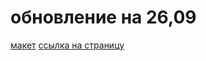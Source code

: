 # обновление на 26,09
[макет](https://dribbble.com/shots/18452537-Inbox-Property-Management)
[ссылка на страницу](https://myroslavaskulimenko.github.io/Sharknew/)
